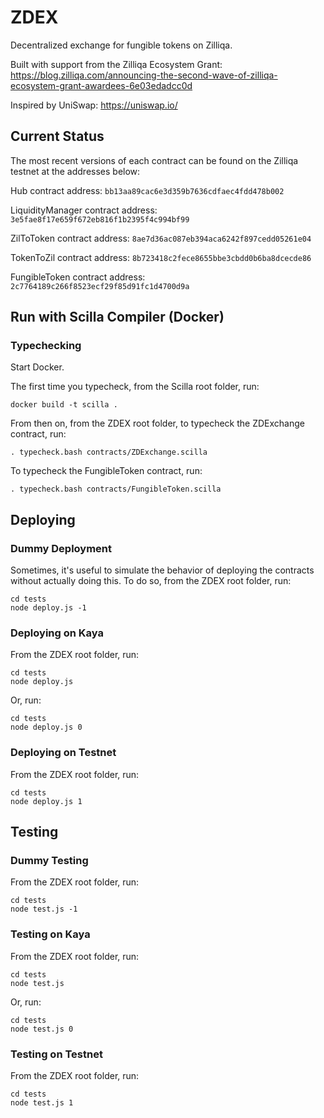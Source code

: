# ZDEX
Decentralized exchange for fungible tokens on Zilliqa.

Built with support from the Zilliqa Ecosystem Grant: https://blog.zilliqa.com/announcing-the-second-wave-of-zilliqa-ecosystem-grant-awardees-6e03edadcc0d

Inspired by UniSwap: https://uniswap.io/

## Current Status

The most recent versions of each contract can be found on the Zilliqa testnet at the addresses below:

Hub contract address:
`bb13aa89cac6e3d359b7636cdfaec4fdd478b002`

LiquidityManager contract address:
`3e5fae8f17e659f672eb816f1b2395f4c994bf99`

ZilToToken contract address:
`8ae7d36ac087eb394aca6242f897cedd05261e04`

TokenToZil contract address:
`8b723418c2fece8655bbe3cbdd0b6ba8dcecde86`

FungibleToken contract address:
`2c7764189c266f8523ecf29f85d91fc1d4700d9a`


## Run with Scilla Compiler (Docker)

### Typechecking

Start Docker.

The first time you typecheck, from the Scilla root folder, run:
```
docker build -t scilla .
```

From then on, from the ZDEX root folder, to typecheck the ZDExchange contract, run:
```
. typecheck.bash contracts/ZDExchange.scilla
```

To typecheck the FungibleToken contract, run:
```
. typecheck.bash contracts/FungibleToken.scilla
```

## Deploying

### Dummy Deployment

Sometimes, it's useful to simulate the behavior of deploying the contracts without actually doing this. To do so, from the ZDEX root folder, run:
```
cd tests
node deploy.js -1
```

### Deploying on Kaya

From the ZDEX root folder, run:
```
cd tests
node deploy.js
```

Or, run:
```
cd tests
node deploy.js 0
```

### Deploying on Testnet

From the ZDEX root folder, run:
```
cd tests
node deploy.js 1
```

## Testing

### Dummy Testing

From the ZDEX root folder, run:
```
cd tests
node test.js -1
```

### Testing on Kaya

From the ZDEX root folder, run:
```
cd tests
node test.js
```

Or, run:
```
cd tests
node test.js 0
```

### Testing on Testnet

From the ZDEX root folder, run:
```
cd tests
node test.js 1
```
